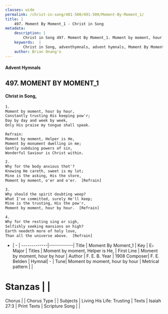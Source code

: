 ```yaml
---
classes: wide
permalink: /christ-in-song/401-500/491-500/Moment-By-Moment_1/
title: |
    497. Moment By Moment_1 - Christ in Song
metadata:
    description: |
        Christ in Song 497. Moment By Moment_1. Moment by moment, hour by hour, Constantly trusting His keeping pow'r; Day by day and week by week, Only His praise my tongue shall speak. 
    keywords:  |
        Christ in Song, adventhymnals, advent hymnals, Moment By Moment_1, Moment by moment, hour by hour. Moment by moment, Helper is He,
    author: Brian Onang'o
---
```


#### Advent Hymnals
## 497. MOMENT BY MOMENT_1
####  Christ in Song,

```txt
1.
Moment by moment, hour by hour,
Constantly trusting His keeping pow'r;
Day by day and week by week,
Only His praise my tongue shall speak.

Refrain:
Moment by moment, Helper is He,
Moment by monument dwelling in me;
Gently subduing powers of sin,
Wonderful Saviour is Christ within.

2.
Why for the body anxious thot'? 
Knowing He careth, sweet is my lot;
Mine is the asking, His the store,
Moment by moment, o'er and o'er.  [Refrain]

3.
Why should the spirit doubting weep?
What I've committed, surely He'll keep;
Mine is the trusting, His the pow'r,
Moment by moment, hour by hour.  [Refrain]

4.
Why for the resting sing or sigh,
Selfishly seeking mansions on high?
Earth needeth more of holy love,
Than all the universe above.  [Refrain]

```

- |   -  |
-------------|------------|
Title | Moment By Moment_1 |
Key | E♭ Major |
Titles | Moment by moment, Helper is He, |
First Line | Moment by moment, hour by hour |
Author | F. E. B.
Year | 1908
Composer| F. E. Belden |
Hymnal|  - |
Tune| Moment by moment, hour by hour |
Metrical pattern | |
# Stanzas |  |
Chorus |  |
Chorus Type |  |
Subjects | Living His Life: Trusting |
Texts | Isaiah 27:3 |
Print Texts | 
Scripture Song |  |
    
